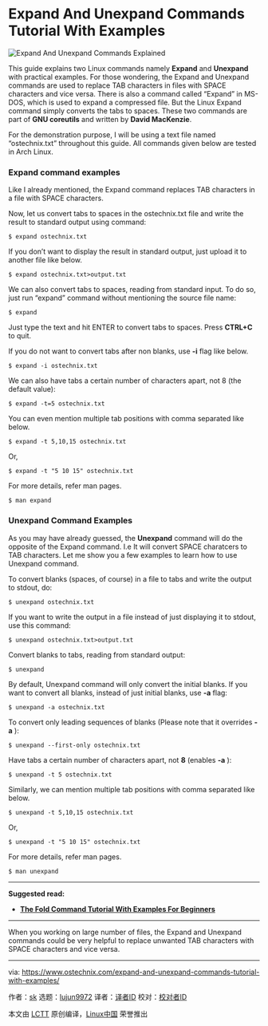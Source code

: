 [#]: collector: (lujun9972)
[#]: translator: (geekpi)
[#]: reviewer: ( )
[#]: publisher: ( )
[#]: url: ( )
[#]: subject: (Expand And Unexpand Commands Tutorial With Examples)
[#]: via: (https://www.ostechnix.com/expand-and-unexpand-commands-tutorial-with-examples/)
[#]: author: (sk https://www.ostechnix.com/author/sk/)

Expand And Unexpand Commands Tutorial With Examples
======

![Expand And Unexpand Commands Explained][1]

This guide explains two Linux commands namely **Expand** and **Unexpand** with practical examples. For those wondering, the Expand and Unexpand commands are used to replace TAB characters in files with SPACE characters and vice versa. There is also a command called “Expand” in MS-DOS, which is used to expand a compressed file. But the Linux Expand command simply converts the tabs to spaces. These two commands are part of **GNU coreutils** and written by **David MacKenzie**.

For the demonstration purpose, I will be using a text file named “ostechnix.txt” throughout this guide. All commands given below are tested in Arch Linux.

### Expand command examples

Like I already mentioned, the Expand command replaces TAB characters in a file with SPACE characters.

Now, let us convert tabs to spaces in the ostechnix.txt file and write the result to standard output using command:

```
$ expand ostechnix.txt
```

If you don’t want to display the result in standard output, just upload it to another file like below.

```
$ expand ostechnix.txt>output.txt
```

We can also convert tabs to spaces, reading from standard input. To do so, just run “expand” command without mentioning the source file name:

```
$ expand
```

Just type the text and hit ENTER to convert tabs to spaces. Press **CTRL+C** to quit.

If you do not want to convert tabs after non blanks, use **-i** flag like below.

```
$ expand -i ostechnix.txt
```

We can also have tabs a certain number of characters apart, not 8 (the default value):

```
$ expand -t=5 ostechnix.txt
```

You can even mention multiple tab positions with comma separated like below.

```
$ expand -t 5,10,15 ostechnix.txt
```

Or,

```
$ expand -t "5 10 15" ostechnix.txt
```

For more details, refer man pages.

```
$ man expand
```

### Unexpand Command Examples

As you may have already guessed, the **Unexpand** command will do the opposite of the Expand command. I.e It will convert SPACE charatcers to TAB characters. Let me show you a few examples to learn how to use Unexpand command.

To convert blanks (spaces, of course) in a file to tabs and write the output to stdout, do:

```
$ unexpand ostechnix.txt
```

If you want to write the output in a file instead of just displaying it to stdout, use this command:

```
$ unexpand ostechnix.txt>output.txt
```

Convert blanks to tabs, reading from standard output:

```
$ unexpand
```

By default, Unexpand command will only convert the initial blanks. If you want to convert all blanks, instead of just initial blanks, use **-a** flag:

```
$ unexpand -a ostechnix.txt
```

To convert only leading sequences of blanks (Please note that it overrides **-a** ):

```
$ unexpand --first-only ostechnix.txt
```

Have tabs a certain number of characters apart, not **8** (enables **-a** ):

```
$ unexpand -t 5 ostechnix.txt
```

Similarly, we can mention multiple tab positions with comma separated like below.

```
$ unexpand -t 5,10,15 ostechnix.txt
```

Or,

```
$ unexpand -t "5 10 15" ostechnix.txt
```

For more details, refer man pages.

```
$ man unexpand
```

* * *

**Suggested read:**

  * [**The Fold Command Tutorial With Examples For Beginners**][2]



* * *

When you working on large number of files, the Expand and Unexpand commands could be very helpful to replace unwanted TAB characters with SPACE characters and vice versa.

--------------------------------------------------------------------------------

via: https://www.ostechnix.com/expand-and-unexpand-commands-tutorial-with-examples/

作者：[sk][a]
选题：[lujun9972][b]
译者：[译者ID](https://github.com/译者ID)
校对：[校对者ID](https://github.com/校对者ID)

本文由 [LCTT](https://github.com/LCTT/TranslateProject) 原创编译，[Linux中国](https://linux.cn/) 荣誉推出

[a]: https://www.ostechnix.com/author/sk/
[b]: https://github.com/lujun9972
[1]: https://www.ostechnix.com/wp-content/uploads/2019/05/Expand-And-Unexpand-Commands-720x340.png
[2]: https://www.ostechnix.com/fold-command-tutorial-examples-beginners/
